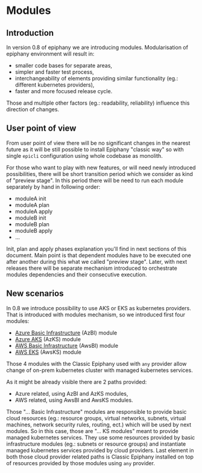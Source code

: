 # Modules

## Introduction

In version 0.8 of epiphany we are introducing modules. Modularisation of epiphany environment will result in: 
 * smaller code bases for separate areas, 
 * simpler and faster test process, 
 * interchangeability of elements providing similar functionality (eg.: different kubernetes providers), 
 * faster and more focused release cycle. 
 
Those and multiple other factors (eg.: readability, reliability) influence this direction of changes. 

## User point of view

From user point of view there will be no significant changes in the nearest future as it will be still possible to install Epiphany "classic way" so with single `epicli` configuration using whole codebase as monolith. 

For those who want to play with new features, or will need newly introduced possibilities, there will be short transition period which we consider as kind of "preview stage". In this period there will be need to run each module separately by hand in following order: 
 * moduleA init
 * moduleA plan
 * moduleA apply
 * moduleB init
 * moduleB plan
 * moduleB apply
 * ...
 
Init, plan and apply phases explanation you'll find in next sections of this document. Main point is that dependent modules have to be executed one after another during this what we called "preview stage". Later, with next releases there will be separate mechanism introduced to orchestrate modules dependencies and their consecutive execution. 

## New scenarios

In 0.8 we introduce possibility to use AKS or EKS as kubernetes providers. That is introduced with modules mechanism, so we introduced first four modules: 
 * [Azure Basic Infrastructure](https://github.com/epiphany-platform/m-azure-basic-infrastructure) (AzBI) module
 * [Azure AKS](https://github.com/epiphany-platform/m-azure-kubernetes-service) (AzKS) module
 * [AWS Basic Infrastructure](https://github.com/epiphany-platform/m-aws-basic-infrastructure) (AwsBI) module
 * [AWS EKS](https://github.com/epiphany-platform/m-aws-kubernetes-service) (AwsKS) module
 
Those 4 modules with the Classic Epiphany used with `any` provider allow change of on-prem kubernetes cluster with managed kubernetes services. 

As it might be already visible there are 2 paths provided: 
 * Azure related, using AzBI and AzKS modules, 
 * AWS related, using AwsBI and AwsKS modules. 
 
Those "... Basic Infrastructure" modules are responsible to provide basic cloud resources (eg.: resource groups, virtual networks, subnets, virtual machines, network security rules, routing, ect.) which will be used by next modules. So in this case, those are "... KS modules" meant to provide managed kubernetes services. They use some resources provided by basic infrastructure modules (eg.: subnets or resource groups) and instantiate managed kubernetes services provided by cloud providers. Last element in both those cloud provider related paths is Classic Epiphany installed on top of resources provided by those modules using `any` provider.    


